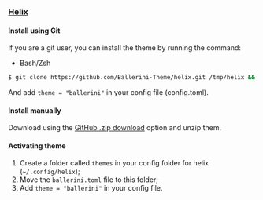 ### [Helix](https://helix-editor.com/)

#### Install using Git

If you are a git user, you can install the theme by running the command:

- Bash/Zsh

```sh
$ git clone https://github.com/Ballerini-Theme/helix.git /tmp/helix && mkdir -p ~/.config/helix/themes && mv /tmp/helix/ballerini.toml ~/.config/helix/themes
```

And add `theme = "ballerini"` in your config file (config.toml).

#### Install manually

Download using the [GitHub .zip download](https://github.com/Ballerini-Theme/helix/archive/main.zip)
option and unzip them.

#### Activating theme

1. Create a folder called `themes` in your config folder for helix (`~/.config/helix`);
2. Move the `ballerini.toml` file to this folder;
3. Add `theme = "ballerini"` in your config file.
